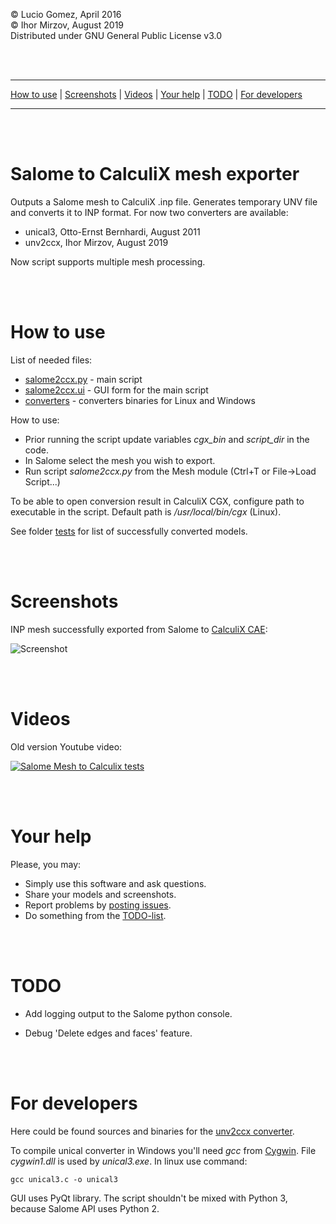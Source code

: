 © Lucio Gomez, April 2016  
© Ihor Mirzov, August 2019  
Distributed under GNU General Public License v3.0

<br/><br/>



---

[How to use](#how-to-use) |
[Screenshots](#screenshots) |
[Videos](#videos) |
[Your help](#your-help) |
[TODO](#todo) |
[For developers](#for-developers)

---

<br/><br/>



# Salome to CalculiX mesh exporter

Outputs a Salome mesh to CalculiX .inp file. Generates temporary UNV file and converts it to INP format. For now two converters are available:

- unical3, Otto-Ernst Bernhardi, August 2011
- unv2ccx, Ihor Mirzov, August 2019

Now script supports multiple mesh processing.

<br/><br/>



# How to use

List of needed files:

- [salome2ccx.py](./salome2ccx.py) - main script
- [salome2ccx.ui](./salome2ccx.ui) - GUI form for the main script
- [converters](./converters) - converters binaries for Linux and Windows

How to use:
- Prior running the script update variables *cgx_bin* and *script_dir* in the code.
- In Salome select the mesh you wish to export.
- Run script *salome2ccx.py* from the Mesh module (Ctrl+T or File->Load Script...)

To be able to open conversion result in CalculiX CGX, configure path to executable in the script. Default path is */usr/local/bin/cgx* (Linux).

See folder [tests](./tests) for list of successfully converted models.

<br/><br/>



# Screenshots

INP mesh successfully exported from Salome to [CalculiX CAE](https://github.com/calculix/cae):

![Screenshot](salome2ccx.png)

<br/><br/>



# Videos

Old version Youtube video:

[![Salome Mesh to Calculix tests](http://img.youtube.com/vi/yxqawAr1H3s/0.jpg)](http://www.youtube.com/watch?v=yxqawAr1H3s)

<br/><br/>



# Your help

Please, you may:

- Simply use this software and ask questions.
- Share your models and screenshots.
- Report problems by [posting issues](https://github.com/psicofil/SalomeToCalculix/issues).
- Do something from the [TODO-list](#TODO).

<br/><br/>



# TODO

- Add logging output to the Salome python console.

- Debug 'Delete edges and faces' feature.

<br/><br/>



# For developers

Here could be found sources and binaries for the [unv2ccx converter](https://github.com/calculix/unv2ccx/releases).

To compile unical converter in Windows you'll need *gcc* from [Cygwin](https://www.cygwin.com/). File *cygwin1.dll* is used by *unical3.exe*. In linux use command:

    gcc unical3.c -o unical3

GUI uses PyQt library. The script shouldn't be mixed with Python 3, because Salome API uses Python 2.
